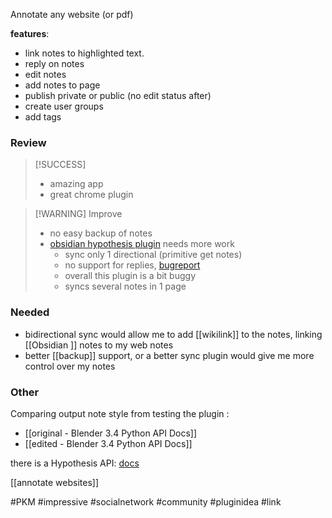 Annotate any website (or pdf)

**features**:
- link notes to highlighted text.
- reply on notes
- edit notes
- add notes to page
- publish private or public (no edit status after)
- create user groups
- add tags

### Review
> [!SUCCESS]
> - amazing app
> - great chrome plugin

> [!WARNING] Improve
> - no easy backup of notes
> - [obsidian hypothesis plugin](https://github.com/weichenw/obsidian-hypothesis-plugin) needs more work
> 	- sync only 1 directional (primitive get notes)
> 	- no support for replies, [bugreport](https://github.com/weichenw/obsidian-hypothesis-plugin/issues/62)
> 	- overall this plugin is a bit buggy
> 	- syncs several notes in 1 page

### Needed
- bidirectional sync would allow me to add [[wikilink]] to the notes, linking [[Obsidian ]] notes to my web notes
- better [[backup]] support, or a better sync plugin would give me more control over my notes

### Other
Comparing output note style from testing the plugin :
- [[original - Blender 3.4 Python API Docs]]
- [[edited - Blender 3.4 Python API Docs]]

there is a Hypothesis API: [docs](https://h.readthedocs.io/en/latest/)


[[annotate websites]]

#PKM #impressive #socialnetwork #community #pluginidea #link